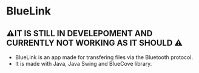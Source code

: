 # BlueLink
## ⚠️​ IT IS STILL IN DEVELEPOMENT AND CURRENTLY NOT WORKING AS IT SHOULD ⚠️ ​
 - BlueLink is an app made for transfering files via the Bluetooth protocol.
 - It is made with Java, Java Swing and BlueCove library.
